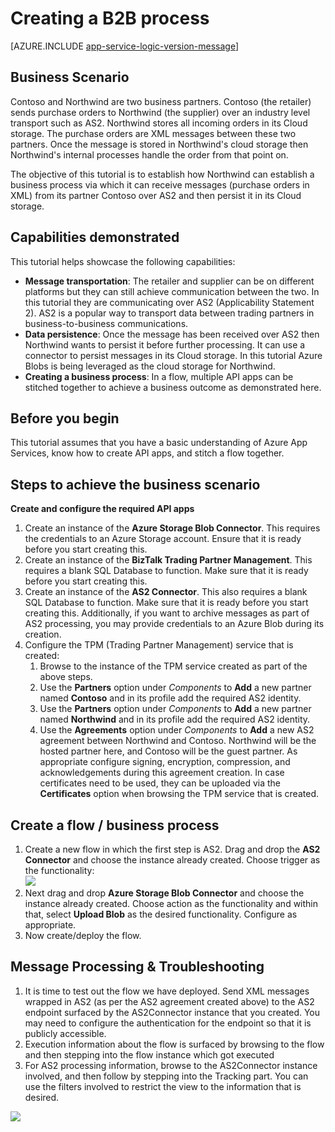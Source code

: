 <properties 
   pageTitle="Creating a B2B process in Azure App Service | Microsoft Azure" 
   description="Overview of how to create a Business-to-Business Process" 
   services="app-service\logic" 
   documentationCenter=".net,nodejs,java" 
   authors="rajram" 
   manager="erikre" 
   editor=""/>

<tags
   ms.service="app-service-logic"
   ms.devlang="multiple"
   ms.topic="article"
   ms.tgt_pltfrm="na"
   ms.workload="integration" 
   ms.date="04/20/2016"
   ms.author="rajram"/>

# Creating a B2B process

[AZURE.INCLUDE [app-service-logic-version-message](../../includes/app-service-logic-version-message.md)]


## Business Scenario 
Contoso and Northwind are two business partners. Contoso (the retailer) sends purchase orders to Northwind (the supplier) over an industry level transport such as AS2. Northwind stores all incoming orders in its Cloud storage. The purchase orders are XML messages between these two partners. Once the message is stored in Northwind's cloud storage then Northwind's internal processes handle the order from that point on.
 
The objective of this tutorial is to establish how Northwind can establish a business process via which it can receive messages (purchase orders in XML) from its partner Contoso over AS2 and then persist it in its Cloud storage.


## Capabilities demonstrated 
This tutorial helps showcase the following capabilities: 

- **Message transportation**: The retailer and supplier can be on different platforms but they can still achieve communication between the two. In this tutorial they are communicating over AS2 (Applicability Statement 2). AS2 is a popular way to transport data between trading partners in business-to-business communications.
- **Data persistence**: Once the message has been received over AS2 then Northwind wants to persist it before further processing. It can use a connector to persist messages in its Cloud storage. In this tutorial Azure Blobs is being leveraged as the cloud storage for Northwind.
- **Creating a business process**: In a flow, multiple API apps can be stitched together to achieve a business outcome as demonstrated here.


## Before you begin
This tutorial assumes that you have a basic understanding of Azure App Services, know how to create API apps, and stitch a flow together.


## Steps to achieve the business scenario
**Create and configure the required API apps**

1. Create an instance of the **Azure Storage Blob Connector**. This requires the credentials to an Azure Storage account. Ensure that it is ready before you start creating this.
2. Create an instance of the **BizTalk Trading Partner Management**. This requires a blank SQL Database to function. Make sure that it is ready before you start creating this.
3. Create an instance of the **AS2 Connector**. This also requires a blank SQL Database to function. Make sure that it is ready before you start creating this. Additionally, if you want to archive messages as part of AS2 processing, you may provide credentials to an Azure Blob during its creation.
4. Configure the TPM (Trading Partner Management) service that is created:  
	1. Browse to the instance of the TPM service created as part of the above steps.
	2. Use the **Partners** option under *Components* to **Add** a new partner named **Contoso** and in its profile add the required AS2 identity.
	3. Use the **Partners** option under *Components* to **Add** a new partner named **Northwind** and in its profile add the required AS2 identity.
	4. Use the **Agreements** option under *Components* to **Add** a new AS2 agreement between Northwind and Contoso. Northwind will be the hosted partner here, and Contoso will be the guest partner. As appropriate configure signing, encryption, compression, and acknowledgements during this agreement creation. In case certificates need to be used, they can be uploaded via the **Certificates** option when browsing the TPM service that is created.


## Create a flow / business process
1. Create a new flow in which the first step is AS2. Drag and drop the **AS2 Connector** and choose the instance already created. Choose trigger as the functionality:  
	![][1]  
2. Next drag and drop **Azure Storage Blob Connector** and choose the instance already created. Choose action as the functionality and within that, select **Upload Blob** as the desired functionality. Configure as appropriate.
3. Now create/deploy the flow.


## Message Processing & Troubleshooting
1. It is time to test out the flow we have deployed. Send XML messages wrapped in AS2 (as per the AS2 agreement created above) to the AS2 endpoint surfaced by the AS2Connector instance that you created. You may need to configure the authentication for the endpoint so that it is publicly accessible.
2. Execution information about the flow is surfaced by browsing to the flow and then stepping into the flow instance which got executed
3. For AS2 processing information, browse to the AS2Connector instance involved, and then follow by stepping into the Tracking part. You can use the filters involved to restrict the view to the information that is desired.

![][2]

<!--Image references-->
[1]: ./media/app-service-logic-create-a-b2b-process/Flow.png
[2]: ./media/app-service-logic-create-a-b2b-process/Tracking.png
 
